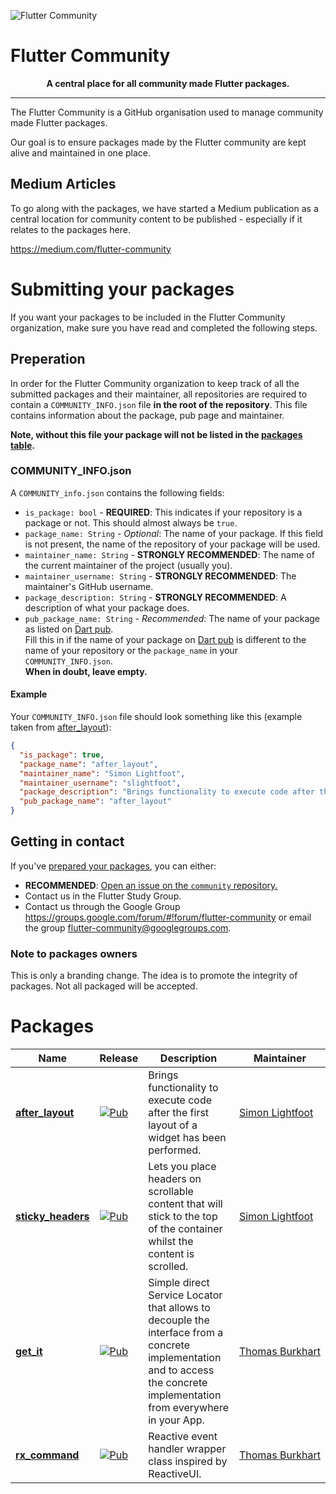 ![Flutter Community](https://raw.githubusercontent.com/fluttercommunity/community/master/welcome_banner.png)

# Flutter Community
<p style="text-align: center; font-weight: bold;"> A central place for all community made Flutter packages.</p>

---

The Flutter Community is a GitHub organisation used to manage community made Flutter packages.

Our goal is to ensure packages made by the Flutter community are kept alive and maintained in one place.

## Medium Articles
To go along with the packages, we have started a Medium publication as a central location for community content to be published - especially if it relates to the packages here.

https://medium.com/flutter-community

# Submitting your packages
If you want your packages to be included in the Flutter Community organization, make sure you have read and completed the following steps.

<!--
## Guidelines
 - Android and iOS compatible
 - Package is published and approved on Dart pub.
 - ...
-->

## Preperation
In order for the Flutter Community organization to keep track of all the submitted packages and their maintainer, all repositories are required to contain a `COMMUNITY_INFO.json` file **in the root of the repository**. This file contains information about the package, pub page and maintainer.

**Note, without this file your package will not be listed in the [packages table](#Packages).**

### COMMUNITY_INFO.json
A `COMMUNITY_info.json` contains the following fields:
- `is_package: bool` - **REQUIRED**: This indicates if your repository is a package or not. This should almost always be `true`.
- `package_name: String` - *Optional*: The name of your package. If this field is not present, the name of the repository of your package will be used.
- `maintainer_name: String` - **STRONGLY RECOMMENDED**: The name of the current maintainer of the project (usually you).
- `maintainer_username: String` - **STRONGLY RECOMMENDED**: The maintainer's GitHub username.
- `package_description: String` - **STRONGLY RECOMMENDED**: A description of what your package does.
- `pub_package_name: String` - *Recommended*: The name of your package as listed on [Dart pub](https://pub.dartlang.org/). <br> Fill this in if the name of your package on [Dart pub](https://pub.dartlang.org/) is different to the name of your repository or the `package_name` in your `COMMUNITY_INFO.json`. <br> **When in doubt, leave empty.**

#### Example

Your `COMMUNITY_INFO.json` file should look something like this (example taken from [after_layout](https://github.com/fluttercommunity/flutter_after_layout)):
```json
{
  "is_package": true,
  "package_name": "after_layout",
  "maintainer_name": "Simon Lightfoot",
  "maintainer_username": "slightfoot",
  "package_description": "Brings functionality to execute code after the first layout of a widget has been performed.",
  "pub_package_name": "after_layout"
}
```

## Getting in contact
If you've [prepared your packages](###Preperation), you can either:
- **RECOMMENDED**: [Open an issue on the `community` repository.](https://github.com/fluttercommunity/community/issues/new)
- Contact us in the Flutter Study Group.
- Contact us through the Google Group https://groups.google.com/forum/#!forum/flutter-community or email the group flutter-community@googlegroups.com.

### Note to packages owners
This is only a branding change. The idea is to promote the integrity of packages. Not all packaged will be accepted.

# Packages

| Name | Release | Description | Maintainer
| --- | --- | --- | --- |
| [**after_layout**](https://github.com/fluttercommunity/flutter_after_layout) | [![Pub](https://img.shields.io/pub/v/after_layout.svg)](https://pub.dartlang.org/packages/after_layout) | Brings functionality to execute code after the first layout of a widget has been performed. | [Simon&nbsp;Lightfoot](https://github.com/slightfoot)
| [**sticky_headers**](https://github.com/fluttercommunity/flutter_sticky_headers) | [![Pub](https://img.shields.io/pub/v/sticky_headers.svg)](https://pub.dartlang.org/packages/sticky_headers) | Lets you place headers on scrollable content that will stick to the top of the container whilst the content is scrolled. | [Simon&nbsp;Lightfoot](https://github.com/slightfoot)
| [**get_it**](https://github.com/fluttercommunity/get_it) | [![Pub](https://img.shields.io/pub/v/get_it.svg)](https://pub.dartlang.org/packages/get_it) | Simple direct Service Locator that allows to decouple the interface from a concrete implementation and to access the concrete implementation from everywhere in your App. | [Thomas&nbsp;Burkhart](https://github.com/escamoteur)
| [**rx_command**](https://github.com/fluttercommunity/rx_command) | [![Pub](https://img.shields.io/pub/v/rx_command.svg)](https://pub.dartlang.org/packages/rx_command) | Reactive event handler wrapper class inspired by ReactiveUI. | [Thomas&nbsp;Burkhart](https://github.com/escamoteur)
